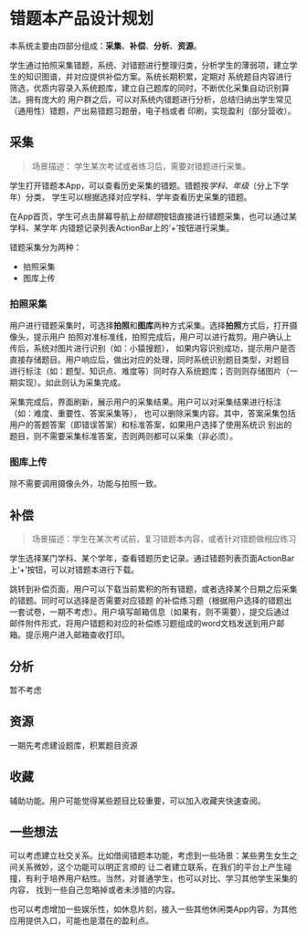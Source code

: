 # 错题本产品设计规划

本系统主要由四部分组成：**采集**、**补偿**、**分析**、**资源**。

学生通过拍照采集错题，系统、对错题进行整理归类，分析学生的薄弱项，建立学生的知识图谱，并对应提供补偿方案。系统长期积累，定期对
系统题目内容进行筛选，优质内容录入系统题库，建立自己题库的同时，不断优化采集自动识别算法。拥有庞大的
用户群之后，可以对系统内错题进行分析，总结归纳出学生常见（通用性）错题，产出易错题习题册，电子档或者
印刷，实现盈利（部分营收）。

## 采集
> 场景描述： 学生某次考试或者练习后，需要对错题进行采集。

学生打开错题本App，可以查看历史采集的错题。错题按*学科*、*年级*（分上下学年）分类，
学生可以根据选择对应学科、学年查看历史采集的错题。

在App首页，学生可点击屏幕导航上*拍错题*按钮直接进行错题采集，也可以通过某学科、某学年
内错题记录列表ActionBar上的‘+’按钮进行采集。

错题采集分为两种：
+ 拍照采集
+ 图库上传

### 拍照采集
用户进行错题采集时，可选择**拍照**和**图库**两种方式采集。选择**拍照**方式后，打开摄像头，提示用户
拍照对准标准线，拍照完成后，用户可以进行裁剪。用户确认上传后，系统对图片进行识别（如：小猿搜题），
如果内容识别成功，提示用户是否直接存储题目。用户响应后，做出对应的处理，同时系统识别题目类型，对题目
进行标注（如：题型、知识点、难度等）同时存入系统题库；否则则存储图片（一期实现）。如此则认为采集完成。

采集完成后，界面刷新，展示用户的采集结果。用户可以对采集结果进行标注（如：难度、重要性、答案采集等），
也可以删除采集内容。其中，答案采集包括用户的答题答案（即错误答案）和标准答案，如果用户选择了使用系统识
别出的题目，则不需要采集标准答案，否则两则都可以采集（非必须）。
### 图库上传
除不需要调用摄像头外，功能与拍照一致。

## 补偿
> 场景描述：学生在某次考试前，复习错题本内容，或者针对错题做相应练习

学生选择某门学科、某个学年，查看错题历史记录。通过错题列表页面ActionBar上‘+’按钮，可以对错题本进行下载。

跳转到补偿页面，用户可以下载当前累积的所有错题，或者选择某个日期之后采集的错题。同时可以选择是否需要对应错题
的补偿练习题（根据用户选择的错题出一套试卷，一期不考虑）。用户填写邮箱信息（如果有，则不需要），提交后通过
邮件附件形式，将用户错题和对应的补偿练习题组成的word文档发送到用户邮箱。提示用户进入邮箱查收打印。

## 分析
暂不考虑

## 资源
一期先考虑建设题库，积累题目资源

## 收藏
辅助功能。用户可能觉得某些题目比较重要，可以加入收藏夹快速查阅。

## 一些想法
可以考虑建立社交关系。比如借阅错题本功能，考虑到一些场景：某些男生女生之间关系微妙，这个功能可以明正言顺的
让二者建立联系，在我们的平台上产生碰撞，有利于培养用户粘性。当然，对普通学生，也可以对比、学习其他学生采集的内容，
找到一些自己忽略掉或者未涉猎的内容。

也可以考虑增加一些娱乐性，如休息片刻，接入一些其他休闲类App内容，为其他应用提供入口，可能也是潜在的盈利点。